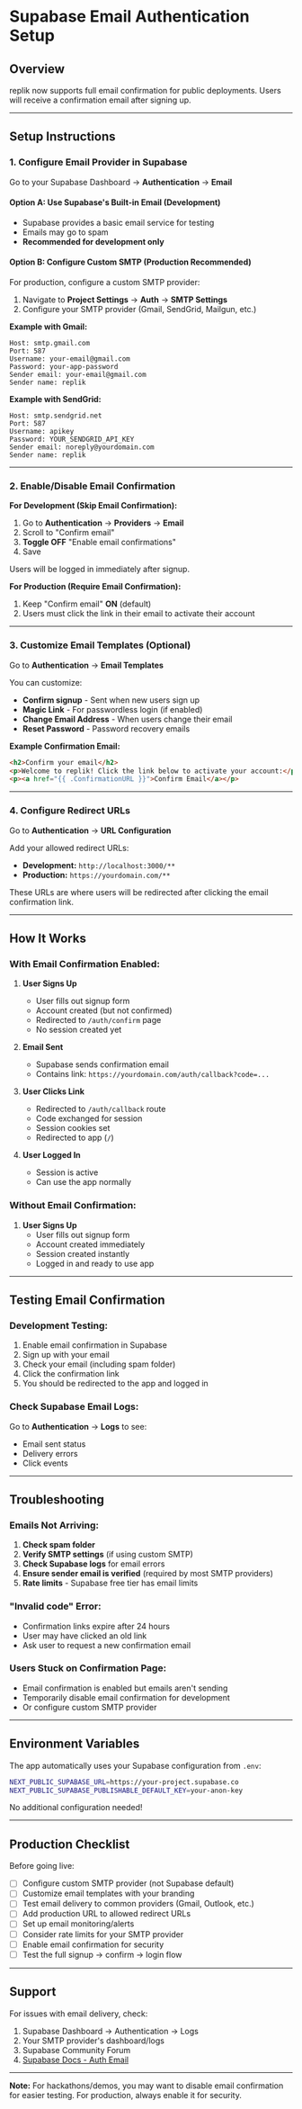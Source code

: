 # Supabase Email Authentication Setup

## Overview

replik now supports full email confirmation for public deployments. Users will receive a confirmation email after signing up.

---

## Setup Instructions

### 1. Configure Email Provider in Supabase

Go to your Supabase Dashboard → **Authentication** → **Email**

#### Option A: Use Supabase's Built-in Email (Development)
- Supabase provides a basic email service for testing
- Emails may go to spam
- **Recommended for development only**

#### Option B: Configure Custom SMTP (Production Recommended)
For production, configure a custom SMTP provider:

1. Navigate to **Project Settings** → **Auth** → **SMTP Settings**
2. Configure your SMTP provider (Gmail, SendGrid, Mailgun, etc.)

**Example with Gmail:**
```
Host: smtp.gmail.com
Port: 587
Username: your-email@gmail.com
Password: your-app-password
Sender email: your-email@gmail.com
Sender name: replik
```

**Example with SendGrid:**
```
Host: smtp.sendgrid.net
Port: 587
Username: apikey
Password: YOUR_SENDGRID_API_KEY
Sender email: noreply@yourdomain.com
Sender name: replik
```

---

### 2. Enable/Disable Email Confirmation

**For Development (Skip Email Confirmation):**
1. Go to **Authentication** → **Providers** → **Email**
2. Scroll to "Confirm email"
3. **Toggle OFF** "Enable email confirmations"
4. Save

Users will be logged in immediately after signup.

**For Production (Require Email Confirmation):**
1. Keep "Confirm email" **ON** (default)
2. Users must click the link in their email to activate their account

---

### 3. Customize Email Templates (Optional)

Go to **Authentication** → **Email Templates**

You can customize:
- **Confirm signup** - Sent when new users sign up
- **Magic Link** - For passwordless login (if enabled)
- **Change Email Address** - When users change their email
- **Reset Password** - Password recovery emails

**Example Confirmation Email:**
```html
<h2>Confirm your email</h2>
<p>Welcome to replik! Click the link below to activate your account:</p>
<p><a href="{{ .ConfirmationURL }}">Confirm Email</a></p>
```

---

### 4. Configure Redirect URLs

Go to **Authentication** → **URL Configuration**

Add your allowed redirect URLs:
- **Development:** `http://localhost:3000/**`
- **Production:** `https://yourdomain.com/**`

These URLs are where users will be redirected after clicking the email confirmation link.

---

## How It Works

### With Email Confirmation Enabled:

1. **User Signs Up**
   - User fills out signup form
   - Account created (but not confirmed)
   - Redirected to `/auth/confirm` page
   - No session created yet

2. **Email Sent**
   - Supabase sends confirmation email
   - Contains link: `https://yourdomain.com/auth/callback?code=...`

3. **User Clicks Link**
   - Redirected to `/auth/callback` route
   - Code exchanged for session
   - Session cookies set
   - Redirected to app (`/`)

4. **User Logged In**
   - Session is active
   - Can use the app normally

### Without Email Confirmation:

1. **User Signs Up**
   - User fills out signup form
   - Account created immediately
   - Session created instantly
   - Logged in and ready to use app

---

## Testing Email Confirmation

### Development Testing:

1. Enable email confirmation in Supabase
2. Sign up with your email
3. Check your email (including spam folder)
4. Click the confirmation link
5. You should be redirected to the app and logged in

### Check Supabase Email Logs:

Go to **Authentication** → **Logs** to see:
- Email sent status
- Delivery errors
- Click events

---

## Troubleshooting

### Emails Not Arriving:

1. **Check spam folder**
2. **Verify SMTP settings** (if using custom SMTP)
3. **Check Supabase logs** for email errors
4. **Ensure sender email is verified** (required by most SMTP providers)
5. **Rate limits** - Supabase free tier has email limits

### "Invalid code" Error:

- Confirmation links expire after 24 hours
- User may have clicked an old link
- Ask user to request a new confirmation email

### Users Stuck on Confirmation Page:

- Email confirmation is enabled but emails aren't sending
- Temporarily disable email confirmation for development
- Or configure custom SMTP provider

---

## Environment Variables

The app automatically uses your Supabase configuration from `.env`:

```bash
NEXT_PUBLIC_SUPABASE_URL=https://your-project.supabase.co
NEXT_PUBLIC_SUPABASE_PUBLISHABLE_DEFAULT_KEY=your-anon-key
```

No additional configuration needed!

---

## Production Checklist

Before going live:

- [ ] Configure custom SMTP provider (not Supabase default)
- [ ] Customize email templates with your branding
- [ ] Test email delivery to common providers (Gmail, Outlook, etc.)
- [ ] Add production URL to allowed redirect URLs
- [ ] Set up email monitoring/alerts
- [ ] Consider rate limits for your SMTP provider
- [ ] Enable email confirmation for security
- [ ] Test the full signup → confirm → login flow

---

## Support

For issues with email delivery, check:
1. Supabase Dashboard → Authentication → Logs
2. Your SMTP provider's dashboard/logs
3. Supabase Community Forum
4. [Supabase Docs - Auth Email](https://supabase.com/docs/guides/auth/auth-email)

---

**Note:** For hackathons/demos, you may want to disable email confirmation for easier testing. For production, always enable it for security.

